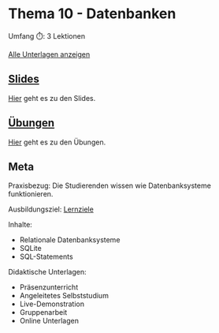 # Thema 10 - Datenbanken

Umfang ⏱️: 3 Lektionen

[Alle Unterlagen anzeigen](https://github.com/janikvonrotz/python.casa/tree/main/topic-10)

## [Slides](slides10.md)

[Hier](slides10.md) geht es zu den Slides.

## [Übungen](excercise10.md)

[Hier](excercise10.md) geht es zu den Übungen.

## Meta

Praxisbezug: Die Studierenden wissen wie Datenbanksysteme funktionieren.

Ausbildungsziel: [Lernziele](slides10.md#Lernziele)

Inhalte:
* Relationale Datenbanksysteme
* SQLite
* SQL-Statements

Didaktische Unterlagen:
* Präsenzunterricht
* Angeleitetes Selbststudium
* Live-Demonstration
* Gruppenarbeit
* Online Unterlagen